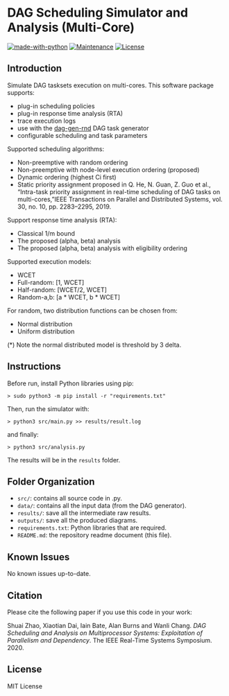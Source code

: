# DAG Scheduling Simulator and Analysis (Multi-Core)

[![made-with-python](https://img.shields.io/badge/Made%20with-Python-1f425f.svg)](https://www.python.org/)
[![Maintenance](https://img.shields.io/badge/Maintained%3F-yes-green.svg)](https://GitHub.com/Naereen/StrapDown.js/graphs/commit-activity)
[![License](http://img.shields.io/:license-mit-blue.svg)](http://badges.mit-license.org)

## Introduction

Simulate DAG tasksets execution on multi-cores. This software package supports:

- plug-in scheduling policies
- plug-in response time analysis (RTA)
- trace execution logs
- use with the [dag-gen-rnd](https://github.com/automaticdai/dag-gen-rnd) DAG task generator
- configurable scheduling and task parameters


Supported scheduling algorithms:

- Non-preemptive with random ordering
- Non-preemptive with node-level execution ordering (proposed)
- Dynamic ordering (highest Ci first)
- Static priority assignment proposed in Q. He, N. Guan, Z. Guo et al., “Intra-task priority assignment in real-time  scheduling  of  DAG  tasks  on  multi-cores,”IEEE  Transactions  on Parallel and Distributed Systems, vol. 30, no. 10, pp. 2283–2295, 2019.


Support response time analysis (RTA):

- Classical 1/m bound
- The proposed (alpha, beta) analysis
- The proposed (alpha, beta) analysis with eligibility ordering


Supported execution models:

- WCET
- Full-random: [1, WCET]
- Half-random: [WCET/2, WCET]
- Random-a,b: [a * WCET, b * WCET]


For random, two distribution functions can be chosen from:

- Normal distribution
- Uniform distribution

(*) Note the normal distributed model is threshold by 3 delta.

## Instructions

Before run, install Python libraries using pip:

`> sudo python3 -m pip install -r "requirements.txt"`

Then, run the simulator with:

`> python3 src/main.py >> results/result.log`

and finally:

`> python3 src/analysis.py`

The results will be in the `results` folder.

## Folder Organization

- `src/`: contains all source code in .py.
- `data/`: contains all the input data (from the DAG generator).
- `results/`: save all the intermediate raw results.
- `outputs/`: save all the produced diagrams.
- `requirements.txt`: Python libraries that are required.
- `README.md`: the repository readme document (this file).


## Known Issues

No known issues up-to-date.


## Citation

Please cite the following paper if you use this code in your work:

Shuai Zhao, Xiaotian Dai, Iain Bate, Alan Burns and Wanli Chang. *DAG Scheduling and Analysis on Multiprocessor Systems: Exploitation of Parallelism and Dependency*. The IEEE Real-Time Systems Symposium. 2020.


## License

MIT License

